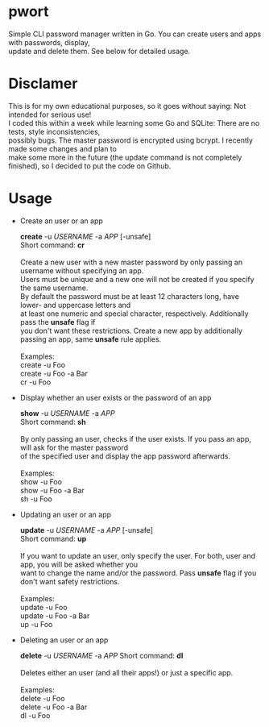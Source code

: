 # pwort
Simple CLI password manager written in Go. You can create users and apps with passwords, display,<br>
update and delete them. See below for detailed usage.

# Disclamer

This is for my own educational purposes, so it goes without saying: Not intended for serious use!<br>
I coded this within a week while learning some Go and SQLite: There are no tests, style inconsistencies,<br>
possibly bugs. The master password is encrypted using bcrypt. I recently made some changes and plan to<br>
make some more in the future (the update command is not completely finished), so I decided to put the code on Github.

# Usage

- Create an user or an app

    **create** -u *USERNAME* -a *APP* [-unsafe]<br>
    Short command: **cr**<br>
    <br>
    Create a new user with a new master password by only passing an username without specifying an app.<br>
    Users must be unique and a new one will not be created if you specify the same username.<br>
    By default the password must be at least 12 characters long, have lower- and uppercase letters and<br>
    at least one numeric and special character, respectively. Additionally pass the **unsafe** flag if<br>
    you don't want these restrictions. Create a new app by additionally passing an app, same **unsafe** rule applies.<br>
    <br>
    Examples:<br>
    create -u Foo<br>
    create -u Foo -a Bar<br>
    cr -u Foo

- Display whether an user exists or the password of an app

    **show** -u *USERNAME* -a *APP*<br>
    Short command: **sh**<br>
    <br>
    By only passing an user, checks if the user exists. If you pass an app, will ask for the master password<br>
    of the specified user and display the app password afterwards.<br>
    <br>
    Examples:<br>
    show -u Foo<br>
    show -u Foo -a Bar<br>
    sh -u Foo

- Updating an user or an app

    **update** -u *USERNAME* -a *APP* [-unsafe]<br>
    Short command: **up**<br>
    <br>
    If you want to update an user, only specify the user. For both, user and app, you will be asked whether you<br>
    want to change the name and/or the password. Pass **unsafe** flag if you don't want safety restrictions.<br>
    <br>
    Examples:<br>
    update -u Foo<br>
    update -u Foo -a Bar<br>
    up -u Foo

- Deleting an user or an app

    **delete** -u *USERNAME* -a *APP*
    Short command: **dl**<br>
    <br>
    Deletes either an user (and all their apps!) or just a specific app.<br>
    <br>
    Examples:<br>
    delete -u Foo<br>
    delete -u Foo -a Bar<br>
    dl -u Foo

